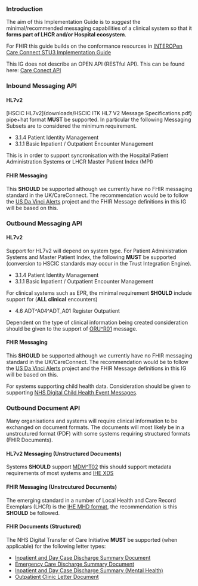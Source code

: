 
### Introduction

The aim of this Implementation Guide is to *suggest* the minimal/recommended messaging capabilities of a clinical system so that it **forms part of LHCR and/or Hospital ecosystem**.

For FHIR this guide builds on the conformance resources in [INTEROPen Care Connect STU3 Implementation Guide](https://interopen.github.io/careconnect-base-stu3/) 

This IG does not describe an OPEN API (RESTful API). This can be found here: [Care Conect API](https://kevinmayfield.github.io/careconnect-api-stu3/)

### Inbound Messaging API

#### HL7v2

[HSCIC HL7v2](downloads/HSCIC ITK HL7 V2 Message Specifications.pdf) pipe+hat format **MUST** be supported. In particular the following Messaging Subsets are to considered the minimum requirement.

* 3.1.4 Patient Identity Management
* 3.1.1 Basic Inpatient / Outpatient Encounter Management

This is in order to support syncronisation with the Hospital Patient Administration Systems or LHCR Master Patient Index (MPI)

#### FHIR Messaging

This **SHOULD** be supported although we currently have no FHIR messaging standard in the UK/CareConnect. The recommendation would be to follow the [US Da Vinci Alerts](http://build.fhir.org/ig/HL7/davinci-alerts/) project and the FHIR Message definitions in this IG will be based on this.

### Outbound Messaging API

#### HL7v2

Support for HL7v2 will depend on system type. For Patient Administration Systems and Master Patient Index, the following **MUST** be supported (conversion to HSCIC standards may occur in the Trust Integration Engine).

* 3.1.4 Patient Identity Management
* 3.1.1 Basic Inpatient / Outpatient Encounter Management

For clinical systems such as EPR, the minimal requirement **SHOULD** include support for (**ALL clinical** encounters)

* 4.6 ADT^A04^ADT_A01 Register Outpatient

Dependent on the type of clinical information being created consideration should be given to the support of [ORU^R01](http://www.hl7.eu/refactored/msgORU_R01.html) message.

#### FHIR Messaging

This **SHOULD** be supported although we currently have no FHIR messaging standard in the UK/CareConnect. The recommendation would be to follow the [US Da Vinci Alerts](http://build.fhir.org/ig/HL7/davinci-alerts/) project and the FHIR Message definitions in this IG will be based on this.

For systems supporting child health data. Consideration should be given to supporting [NHS Digital Child Health Event Messages](https://nhsconnect.github.io/Digital-Child-Health-STU3/index.html).

### Outbound Document API

Many organisations and systems will require clinical information to be exchanged on document formats. The documents will most likely be in a unstrcutured format (PDF) with some systems requiring structured formats (FHIR Documents).

#### HL7v2 Messaging (Unstructured Documents)

Systems **SHOULD** support [MDM^T02](http://www.hl7.eu/refactored/msgMDM_T02.html) this should support metadata requirements of most systems and [IHE XDS](https://wiki.ihe.net/index.php/Cross-Enterprise_Document_Sharing)


#### FHIR Messaging (Unstrcutured Documents)

The emerging standard in a number of Local Health and Care Record Exemplars (LHCR) is the [IHE MHD format](https://build.fhir.org/ig/IHE/ITI.MHD), the recommendation is this **SHOULD** be followed.

#### FHIR Documents (Structured)

The NHS Digital Transfer of Care Initiative **MUST** be supported (when applicable) for the following letter types:

* [Inpatient and Day Case Discharge Summary Document](https://developer.nhs.uk/apis/itk3tocedischarge-2-6-0/) 
* [Emergency Care Discharge Summary Document](https://developer.nhs.uk/apis/itk3emergencycareedischarge-2-6-0/)
* [Inpatient and Day Case Discharge Summary (Mental Health)](https://developer.nhs.uk/apis/itk3tocmentalhealthedischarge-2-6-0/)
* [Outpatient Clinic Letter Document](https://developer.nhs.uk/apis/itk3tocoutpatientletter-2-6-0/)